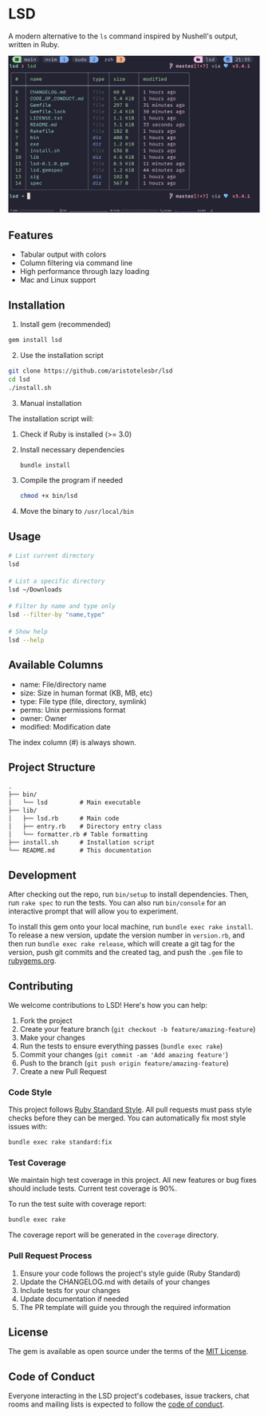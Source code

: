 # LSD

A modern alternative to the `ls` command inspired by Nushell's output, written in Ruby.

<p align="center">
  <img src="./lsd.png" alt="LSD" width="600">
</p>

## Features

- Tabular output with colors
- Column filtering via command line
- High performance through lazy loading
- Mac and Linux support

## Installation

1. Install gem (recommended)

```bash
gem install lsd
```

2. Use the installation script

```bash
git clone https://github.com/aristotelesbr/lsd
cd lsd
./install.sh
```

3. Manual installation

The installation script will:

1. Check if Ruby is installed (>= 3.0)
2. Install necessary dependencies

   ```bash
   bundle install
   ```

3. Compile the program if needed

   ```bash
   chmod +x bin/lsd
   ```

4. Move the binary to `/usr/local/bin`

## Usage

```bash
# List current directory
lsd

# List a specific directory
lsd ~/Downloads

# Filter by name and type only
lsd --filter-by "name,type"

# Show help
lsd --help
```

## Available Columns

- name: File/directory name
- size: Size in human format (KB, MB, etc)
- type: File type (file, directory, symlink)
- perms: Unix permissions format
- owner: Owner
- modified: Modification date

The index column (#) is always shown.

## Project Structure

```
.
├── bin/
│   └── lsd         # Main executable
├── lib/
│   ├── lsd.rb      # Main code
│   ├── entry.rb    # Directory entry class
│   └── formatter.rb # Table formatting
├── install.sh      # Installation script
└── README.md       # This documentation
```

## Development

After checking out the repo, run `bin/setup` to install dependencies. Then, run `rake spec` to run the tests. You can also run `bin/console` for an interactive prompt that will allow you to experiment.

To install this gem onto your local machine, run `bundle exec rake install`. To release a new version, update the version number in `version.rb`, and then run `bundle exec rake release`, which will create a git tag for the version, push git commits and the created tag, and push the `.gem` file to [rubygems.org](https://rubygems.org).

## Contributing

We welcome contributions to LSD! Here's how you can help:

1. Fork the project
2. Create your feature branch (`git checkout -b feature/amazing-feature`)
3. Make your changes
4. Run the tests to ensure everything passes (`bundle exec rake`)
5. Commit your changes (`git commit -am 'Add amazing feature'`)
6. Push to the branch (`git push origin feature/amazing-feature`)
7. Create a new Pull Request

### Code Style

This project follows [Ruby Standard Style](https://github.com/standardrb/standard). All pull requests must pass style checks before they can be merged. You can automatically fix most style issues with:

```bash
bundle exec rake standard:fix
```

### Test Coverage

We maintain high test coverage in this project. All new features or bug fixes should include tests. Current test coverage is 90%.

To run the test suite with coverage report:

```bash
bundle exec rake
```

The coverage report will be generated in the `coverage` directory.

### Pull Request Process

1. Ensure your code follows the project's style guide (Ruby Standard)
2. Update the CHANGELOG.md with details of your changes
3. Include tests for your changes
4. Update documentation if needed
5. The PR template will guide you through the required information

## License

The gem is available as open source under the terms of the [MIT License](https://opensource.org/licenses/MIT).

## Code of Conduct

Everyone interacting in the LSD project's codebases, issue trackers, chat rooms and mailing lists is expected to follow the [code of conduct](https://github.com/aristotelesbr/lsd/blob/master/CODE_OF_CONDUCT.md).
